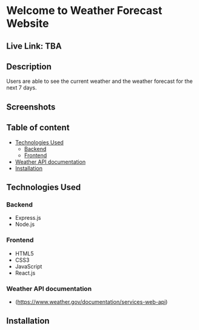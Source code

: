 # Welcome to Weather Forecast Website

## Live Link: TBA

## Description
Users are able to see the current weather and the weather forecast for the next 7 days.

## Screenshots

## Table of content
- [Technologies Used](https://github.com/crespohector/weather-forecast-website/blob/main/README.md#technologies-used)
  - [Backend](https://github.com/crespohector/weather-forecast-website/blob/main/README.md#backend)
  - [Frontend](https://github.com/crespohector/weather-forecast-website/blob/main/README.md#frontend)
- [Weather API documentation](https://github.com/crespohector/weather-forecast-website/blob/main/README.md#weather-api-documentation)
- [Installation](https://github.com/crespohector/weather-forecast-website/blob/main/README.md#installation)


## Technologies Used

### Backend
- Express.js
- Node.js

### Frontend
- HTML5
- CSS3
- JavaScript
- React.js

### Weather API documentation
- (https://www.weather.gov/documentation/services-web-api)

## Installation 
